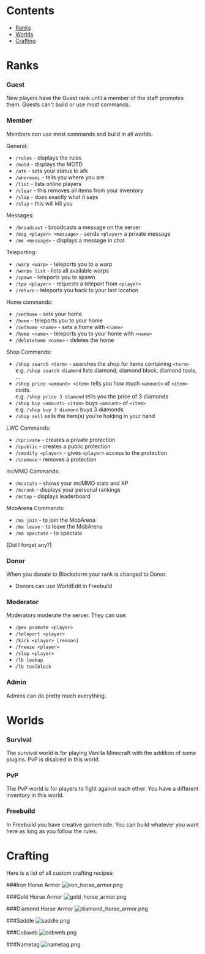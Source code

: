 
# Contents

* [Ranks](#ranks)
* [Worlds](#worlds)
* [Crafting](#crafting)


# <a name="ranks"></a>Ranks

### Guest
New players have the Guest rank until a member of the staff promotes them. Guests can't build or use most commands.

### Member
Members can use most commands and build in all worlds.

General:

- `/rules` - displays the rules
- `/motd` - displays the MOTD
- `/afk` - sets your status to afk
- `/whereami` - tells you where you are
- `/list` - lists online players
- `/clear` - this removes all items from your inventory
- `/slap` - does exactly what it says
- `/slay` - this will kill you

Messages:

- `/broadcast` - broadcasts a message on the server
- `/msg <player> <message>` - sends `<player>` a private message
- `/me <message>` - displays a message in chat

Teleporting:

- `/warp <warp>` - teleports you to a warp
- `/warps list` - lists all available warps
- `/spawn` - teleports you to spawn
- `/tpa <player>` - requests a teleport from `<player>`
- `/return` - teleports you back to your last location

Home commands:

- `/sethome` - sets your home
- `/home` - teleports you to your home
- `/sethome <name>` - sets a home with `<name>`
- `/home <name>` - teleports you to your home with `<name>`
- `/deletehome <name>` - deletes the home

Shop Commands:

- `/shop search <term>` - searches the shop for items containing `<term>`  
  e.g. `/shop search diamond` lists diamond, diamond block, diamond tools, ...
- `/shop price <amount> <item>` tells you how much `<amount>` of `<item>` costs.  
  e.g. `/shop price 3 diamond` tells you the price of 3 diamonds
- `/shop buy <amount> <item>` buys `<amount>` of `<item>`  
  e.g. `/shop buy 3 diamond` buys 3 diamonds
- `/shop sell` sells the item(s) you're holding in your hand

LWC Commands:

- `/cprivate` - creates a private protection
- `/cpublic` - creates a public protection
- `/cmodify <player>` - gives `<player>` access to the protection
- `/cremove` - removes a protection

mcMMO Commands:

- `/mcstats` - shows your mcMMO stats and XP
- `/mcrank` - displays your personal rankings
- `/mctop` - displays leaderboard

MobArena Commands:

- `/ma join` - to join the MobArena
- `/ma leave` - to leave the MobArena
- `/ma spectate` - to spectate

(Did I forget any?)

### Donor
When you donate to Blockstorm your rank is changed to Donor.

- Donors can use WorldEdit in Freebuild

### Moderator
Moderators moderate the server. They can use:

- `/pex promote <player>`
- `/teleport <player>`
- `/kick <player> [reason]` 
- `/freeze <player>`
- `/slap <player>`
- `/lb lookup`
- `/lb toolblock`

### Admin
Admins can do pretty much everything. 

# <a name="worlds"></a>Worlds

### Survival
The survival world is for playing Vanilla Minecraft with the addition of some plugins. PvP is disabled in this world.

### PvP
The PvP world is for players to fight against each other. You have a different inventory in this world.

### Freebuild
In Freebuild you have creative gamemode. You can build whatever you want here as long as you follow the rules.


# <a name="crafting"></a>Crafting
Here is a list of all custom crafting recipes:

###Iron Horse Armor
![iron_horse_armor.png](./img/iron_horse_armor.png "Iron Horse Armor")

###Gold Horse Armor
![gold_horse_armor.png](./img/gold_horse_armor.png "Gold Horse Armor")

###Diamond Horse Armor
![diamond_horse_armor.png](./img/diamond_horse_armor.png "Diamond Horse Armor")

###Saddle
![saddle.png](./img/saddle.png "Saddle")

###Cobweb
![cobweb.png](./img/cobweb.png "Cobweb")

###Nametag
![nametag.png](./img/nametag.png "Nametag")

